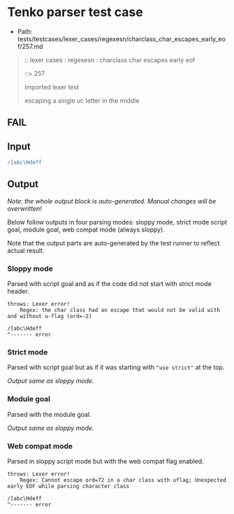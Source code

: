 # Tenko parser test case

- Path: tests/testcases/lexer_cases/regexesn/charclass_char_escapes_early_eof/257.md

> :: lexer cases : regexesn : charclass char escapes early eof
>
> ::> 257
>
> Imported lexer test
>
> escaping a single uc letter in the middle

## FAIL

## Input

`````js
/[abc\Hdeff
`````

## Output

_Note: the whole output block is auto-generated. Manual changes will be overwritten!_

Below follow outputs in four parsing modes: sloppy mode, strict mode script goal, module goal, web compat mode (always sloppy).

Note that the output parts are auto-generated by the test runner to reflect actual result.

### Sloppy mode

Parsed with script goal and as if the code did not start with strict mode header.

`````
throws: Lexer error!
    Regex: the char class had an escape that would not be valid with and without u-flag (ord=-2)

/[abc\Hdeff
^------- error
`````

### Strict mode

Parsed with script goal but as if it was starting with `"use strict"` at the top.

_Output same as sloppy mode._

### Module goal

Parsed with the module goal.

_Output same as sloppy mode._

### Web compat mode

Parsed in sloppy script mode but with the web compat flag enabled.

`````
throws: Lexer error!
    Regex: Cannot escape ord=72 in a char class with uflag; Unexpected early EOF while parsing character class

/[abc\Hdeff
^------- error
`````

